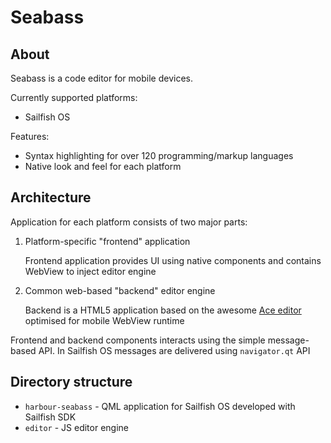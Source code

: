 # Seabass

## About

Seabass is a code editor for mobile devices.

Currently supported platforms:

* Sailfish OS

Features:
* Syntax highlighting for over 120 programming/markup languages
* Native look and feel for each platform

## Architecture

Application for each platform consists of two major parts:

1. Platform-specific "frontend" application 

    Frontend application provides UI using native components and contains WebView to inject editor engine

1. Common web-based "backend" editor engine 

    Backend is a HTML5 application based on the awesome [Ace editor](https://github.com/ajaxorg/ace) optimised for mobile WebView runtime 

Frontend and backend components interacts using the simple message-based API.
In Sailfish OS messages are delivered using `navigator.qt` API

## Directory structure

* `harbour-seabass` - QML application for Sailfish OS developed with Sailfish SDK
* `editor` - JS editor engine
